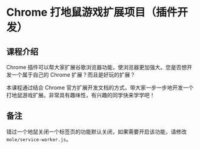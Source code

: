 # Chrome 打地鼠游戏扩展项目（插件开发）

## 课程介绍

Chrome 插件可以帮大家扩展谷歌浏览器功能，使浏览器更加强大。您是否想开发一个属于自己的 Chrome 扩展？而且是好玩的扩展？

本课程通过结合 Chrome 官方扩展开发文档的方式，带大家一步一步地开发一个打地鼠游戏扩展。非常具有趣味性，有兴趣的同学快来学学吧！

## 备注

错过一个地鼠关闭一个标签页的功能默认关闭，如果需要开启该功能，请修改 `mole/service-worker.js`。